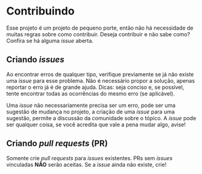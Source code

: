 # Contribuindo

Esse projeto é um projeto de pequeno porte, então não há necessidade de muitas regras sobre como contribuir. Deseja contribuir e não sabe como? Confira se há alguma *issue* aberta. 

## Criando *issues*

Ao encontrar erros de qualquer tipo, verifique previamente se já não existe uma *issue* para esse problema. Não é necessário propor a solução, apenas reportar o erro já é de grande ajuda. Dicas: seja conciso e, se possível, tente encontrar todas as ocorrências do mesmo erro (se aplicável).

Uma *issue* não necessariamente precisa ser um erro, pode ser uma sugestão de mudança no projeto, a criação de uma *issue* para uma sugestão, permite a discussão da comunidade sobre o tópico. A *issue* pode ser qualquer coisa, se você acredita que vale a pena mudar algo, avise!

## Criando *pull requests* (PR)

Somente crie *pull requests* para *issues* existentes. PRs sem *issues* vinculadas **NÃO** serão aceitas. Se a *issue* ainda não existe, crie!

